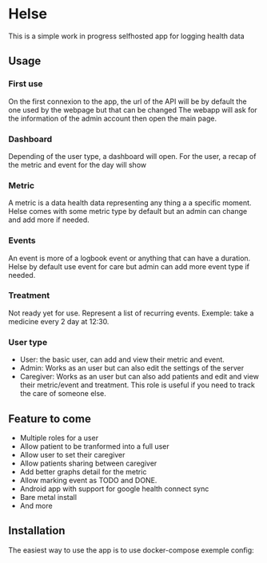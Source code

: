 # Helse

This is a simple work in progress selfhosted app for logging health data

## Usage

### First use

On the first connexion to the app, the url of the API will be by default the one used by the webpage but that can be changed
The webapp will ask for the information of the admin account then open the main page.

### Dashboard

Depending of the user type, a dashboard will open.
For the user, a recap of the metric and event for the day will show

### Metric

A metric is a data health data representing any thing a a specific moment.
Helse comes with some metric type by default but an admin can change and add more if needed.

### Events

An event is more of a logbook event or anything that can have a duration.
Helse by default use event for care but admin can add more event type if needed.

### Treatment

Not ready yet for use.
Represent a list of recurring events. Exemple: take a medicine every 2 day at 12:30.

### User type

- User: the basic user, can add and view their metric and event.
- Admin: Works as an user but can also edit the settings of the server
- Caregiver: Works as an user but can also add patients and edit and view their metric/event and treatment.
    This role is useful if you need to track the care of someone else.

## Feature to come

- Multiple roles for a user
- Allow patient to be tranformed into a full user
- Allow user to set their caregiver
- Allow patients sharing between caregiver
- Add better graphs detail for the metric
- Allow marking event as TODO and DONE.
- Android app with support for google health connect sync
- Bare metal install
- And more

## Installation

The easiest way to use the app is to use docker-compose
exemple config:

